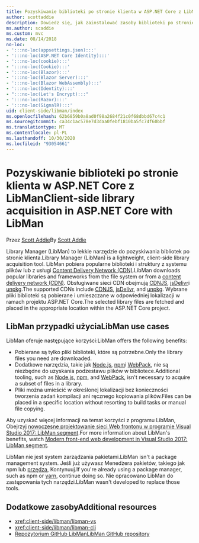 ```yaml
---
title: Pozyskiwanie biblioteki po stronie klienta w ASP.NET Core z LibMan
author: scottaddie
description: Dowiedz się, jak zainstalować zasoby biblioteki po stronie klienta w projekcie ASP.NET Core przy użyciu programu Library Manager (LibMan).
ms.author: scaddie
ms.custom: mvc
ms.date: 08/14/2018
no-loc:
- ':::no-loc(appsettings.json):::'
- ':::no-loc(ASP.NET Core Identity):::'
- ':::no-loc(cookie):::'
- ':::no-loc(Cookie):::'
- ':::no-loc(Blazor):::'
- ':::no-loc(Blazor Server):::'
- ':::no-loc(Blazor WebAssembly):::'
- ':::no-loc(Identity):::'
- ":::no-loc(Let's Encrypt):::"
- ':::no-loc(Razor):::'
- ':::no-loc(SignalR):::'
uid: client-side/libman/index
ms.openlocfilehash: 62b6859b0a8ad0f98a2684f21c0f68dbbd67c4c1
ms.sourcegitcommit: ca34c1ac578e7d3daa0febf1810ba5fc74f60bbf
ms.translationtype: MT
ms.contentlocale: pl-PL
ms.lasthandoff: 10/30/2020
ms.locfileid: "93054661"
---
```

# <a name="client-side-library-acquisition-in-aspnet-core-with-libman"></a><span data-ttu-id="7deb3-103">Pozyskiwanie biblioteki po stronie klienta w ASP.NET Core z LibMan</span><span class="sxs-lookup"><span data-stu-id="7deb3-103">Client-side library acquisition in ASP.NET Core with LibMan</span></span>

<span data-ttu-id="7deb3-104">Przez [Scott Addie](https://twitter.com/Scott_Addie)</span><span class="sxs-lookup"><span data-stu-id="7deb3-104">By [Scott Addie](https://twitter.com/Scott_Addie)</span></span>

<span data-ttu-id="7deb3-105">Library Manager (LibMan) to lekkie narzędzie do pozyskiwania bibliotek po stronie klienta.</span><span class="sxs-lookup"><span data-stu-id="7deb3-105">Library Manager (LibMan) is a lightweight, client-side library acquisition tool.</span></span> <span data-ttu-id="7deb3-106">LibMan pobiera popularne biblioteki i struktury z systemu plików lub z usługi [Content Delivery Network (CDN)](https://wikipedia.org/wiki/Content_delivery_network).</span><span class="sxs-lookup"><span data-stu-id="7deb3-106">LibMan downloads popular libraries and frameworks from the file system or from a [content delivery network (CDN)](https://wikipedia.org/wiki/Content_delivery_network).</span></span> <span data-ttu-id="7deb3-107">Obsługiwane sieci CDN obejmują [CDNJS](https://cdnjs.com/), [jsDelivr](https://www.jsdelivr.com/)i [unpkg](https://unpkg.com/#/).</span><span class="sxs-lookup"><span data-stu-id="7deb3-107">The supported CDNs include [CDNJS](https://cdnjs.com/), [jsDelivr](https://www.jsdelivr.com/), and [unpkg](https://unpkg.com/#/).</span></span> <span data-ttu-id="7deb3-108">Wybrane pliki biblioteki są pobierane i umieszczane w odpowiedniej lokalizacji w ramach projektu ASP.NET Core.</span><span class="sxs-lookup"><span data-stu-id="7deb3-108">The selected library files are fetched and placed in the appropriate location within the ASP.NET Core project.</span></span>

## <a name="libman-use-cases"></a><span data-ttu-id="7deb3-109">LibMan przypadki użycia</span><span class="sxs-lookup"><span data-stu-id="7deb3-109">LibMan use cases</span></span>

<span data-ttu-id="7deb3-110">LibMan oferuje następujące korzyści:</span><span class="sxs-lookup"><span data-stu-id="7deb3-110">LibMan offers the following benefits:</span></span>

* <span data-ttu-id="7deb3-111">Pobierane są tylko pliki biblioteki, które są potrzebne.</span><span class="sxs-lookup"><span data-stu-id="7deb3-111">Only the library files you need are downloaded.</span></span>
* <span data-ttu-id="7deb3-112">Dodatkowe narzędzia, takie jak [Node.js](https://nodejs.org), [npm](https://www.npmjs.com)i [WebPack](https://webpack.js.org), nie są niezbędne do uzyskania podzestawu plików w bibliotece.</span><span class="sxs-lookup"><span data-stu-id="7deb3-112">Additional tooling, such as [Node.js](https://nodejs.org), [npm](https://www.npmjs.com), and [WebPack](https://webpack.js.org), isn't necessary to acquire a subset of files in a library.</span></span>
* <span data-ttu-id="7deb3-113">Pliki można umieścić w określonej lokalizacji bez konieczności tworzenia zadań kompilacji ani ręcznego kopiowania plików.</span><span class="sxs-lookup"><span data-stu-id="7deb3-113">Files can be placed in a specific location without resorting to build tasks or manual file copying.</span></span>

<span data-ttu-id="7deb3-114">Aby uzyskać więcej informacji na temat korzyści z programu LibMan, Obejrzyj [nowoczesne projektowanie sieci Web frontonu w programie Visual Studio 2017: LibMan segment](https://channel9.msdn.com/Events/Build/2017/B8073#time=43m34s).</span><span class="sxs-lookup"><span data-stu-id="7deb3-114">For more information about LibMan's benefits, watch [Modern front-end web development in Visual Studio 2017: LibMan segment](https://channel9.msdn.com/Events/Build/2017/B8073#time=43m34s).</span></span>

<span data-ttu-id="7deb3-115">LibMan nie jest system zarządzania pakietami.</span><span class="sxs-lookup"><span data-stu-id="7deb3-115">LibMan isn't a package management system.</span></span> <span data-ttu-id="7deb3-116">Jeśli już używasz Menedżera pakietów, takiego jak npm lub [przędza](https://yarnpkg.com), Kontynuuj.</span><span class="sxs-lookup"><span data-stu-id="7deb3-116">If you're already using a package manager, such as npm or [yarn](https://yarnpkg.com), continue doing so.</span></span> <span data-ttu-id="7deb3-117">Nie opracowano LibMan do zastępowania tych narzędzi.</span><span class="sxs-lookup"><span data-stu-id="7deb3-117">LibMan wasn't developed to replace those tools.</span></span>

## <a name="additional-resources"></a><span data-ttu-id="7deb3-118">Dodatkowe zasoby</span><span class="sxs-lookup"><span data-stu-id="7deb3-118">Additional resources</span></span>

* <xref:client-side/libman/libman-vs>
* <xref:client-side/libman/libman-cli>
* [<span data-ttu-id="7deb3-119">Repozytorium GitHub LibMan</span><span class="sxs-lookup"><span data-stu-id="7deb3-119">LibMan GitHub repository</span></span>](https://github.com/aspnet/LibraryManager)
